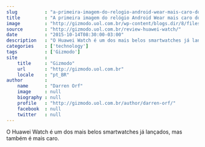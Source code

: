 ```yaml
---
slug          : "a-primeira-imagem-do-relogio-android-wear-mais-caro-do-mundo"
title         : "A primeira imagem do relógio Android Wear mais caro do mundo"
image         : "http://gizmodo.uol.com.br/wp-content/blogs.dir/8/files/2015/09/huawei-watch-11.jpg"
source        : "http://gizmodo.uol.com.br/review-huawei-watch/"
date          : "2015-10-14T08:30:00-03:00"
description   : "O Huawei Watch é um dos mais belos smartwatches já lançados, mas também é mais caro."
categories    : ['technology']
tags          : ['Gizmodo']
site          :
    title     : "Gizmodo"
    url       : "http://gizmodo.uol.com.br"
    locale    : "pt_BR"
author        :
    name      : "Darren Orf"
    image     : null
    biography : null
    profile   : "http://gizmodo.uol.com.br/author/darren-orf/"
    facebook  : null
    twitter   : null
---
```


O Huawei Watch é um dos mais belos smartwatches já lançados, mas também é mais caro.
